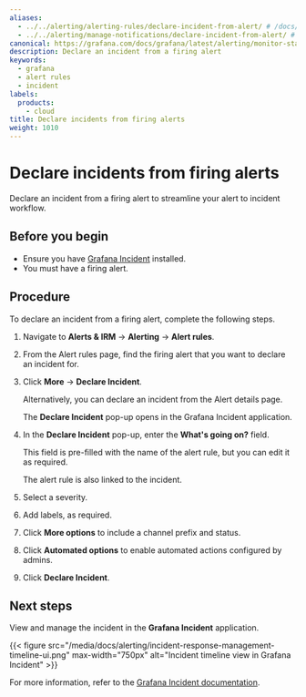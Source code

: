 ```yaml
---
aliases:
  - ../../alerting/alerting-rules/declare-incident-from-alert/ # /docs/grafana/<GRAFANA_VERSION>/alerting/alerting-rules/declare-incident-from-alert/
  - ../../alerting/manage-notifications/declare-incident-from-alert/ # /docs/grafana/<GRAFANA_VERSION>/alerting/manage-notifications/declare-incident-from-alert/
canonical: https://grafana.com/docs/grafana/latest/alerting/monitor-status/declare-incident-from-alert/
description: Declare an incident from a firing alert
keywords:
  - grafana
  - alert rules
  - incident
labels:
  products:
    - cloud
title: Declare incidents from firing alerts
weight: 1010
---
```


# Declare incidents from firing alerts

Declare an incident from a firing alert to streamline your alert to incident workflow.

## Before you begin

<!-- TODO: ping Alyssa -->

- Ensure you have [Grafana Incident](/docs/grafana-cloud/incident/) installed.
- You must have a firing alert.

## Procedure

To declare an incident from a firing alert, complete the following steps.

1. Navigate to **Alerts & IRM** -> **Alerting** -> **Alert rules**.
1. From the Alert rules page, find the firing alert that you want to declare an incident for.
1. Click **More** -> **Declare Incident**.

   Alternatively, you can declare an incident from the Alert details page.

   The **Declare Incident** pop-up opens in the Grafana Incident application.

1. In the **Declare Incident** pop-up, enter the **What's going on?** field.

   This field is pre-filled with the name of the alert rule, but you can edit it as required.

   The alert rule is also linked to the incident.

1. Select a severity.
1. Add labels, as required.
1. Click **More options** to include a channel prefix and status.
1. Click **Automated options** to enable automated actions configured by admins.
1. Click **Declare Incident**.

## Next steps

View and manage the incident in the **Grafana Incident** application.

{{< figure src="/media/docs/alerting/incident-response-management-timeline-ui.png" max-width="750px" alt="Incident timeline view in Grafana Incident" >}}

For more information, refer to the [Grafana Incident documentation](/docs/grafana-cloud/incident/configure-settings/).
